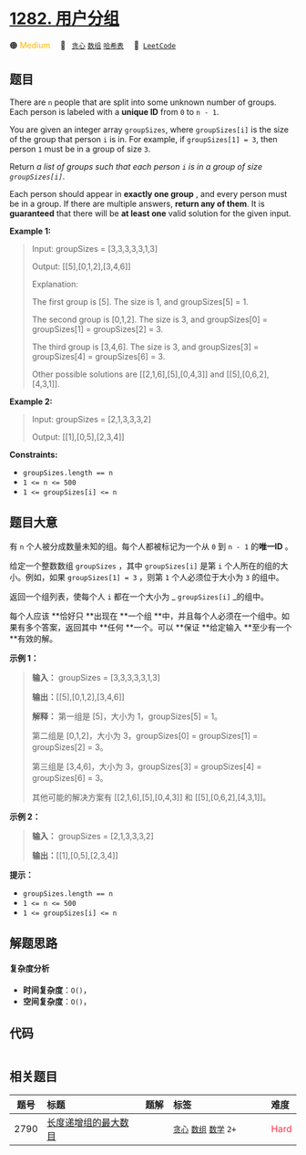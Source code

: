 # [1282. 用户分组](https://leetcode.com/problems/group-the-people-given-the-group-size-they-belong-to)

🟠 <font color=#ffb800>Medium</font>&emsp; 🔖&ensp; [`贪心`](/leetcode/outline/tag/greedy.md) [`数组`](/leetcode/outline/tag/array.md) [`哈希表`](/leetcode/outline/tag/hash-table.md)&emsp; 🔗&ensp;[`LeetCode`](https://leetcode.com/problems/group-the-people-given-the-group-size-they-belong-to)

## 题目

There are `n` people that are split into some unknown number of groups. Each
person is labeled with a **unique ID**  from `0` to `n - 1`.

You are given an integer array `groupSizes`, where `groupSizes[i]` is the size
of the group that person `i` is in. For example, if `groupSizes[1] = 3`, then
person `1` must be in a group of size `3`.

Return _a list of groups  such that each person `i` is in a group of size
`groupSizes[i]`_.

Each person should appear in **exactly one group** , and every person must be
in a group. If there are multiple answers, **return any of them**. It is
**guaranteed** that there will be **at least one** valid solution for the
given input.



**Example 1:**

> Input: groupSizes = [3,3,3,3,3,1,3]
> 
> Output: [[5],[0,1,2],[3,4,6]]
> 
> Explanation: 
> 
> The first group is [5]. The size is 1, and groupSizes[5] = 1.
> 
> The second group is [0,1,2]. The size is 3, and groupSizes[0] = groupSizes[1] = groupSizes[2] = 3.
> 
> The third group is [3,4,6]. The size is 3, and groupSizes[3] = groupSizes[4] = groupSizes[6] = 3.
> 
> Other possible solutions are [[2,1,6],[5],[0,4,3]] and [[5],[0,6,2],[4,3,1]].

**Example 2:**

> Input: groupSizes = [2,1,3,3,3,2]
> 
> Output: [[1],[0,5],[2,3,4]]

**Constraints:**

  * `groupSizes.length == n`
  * `1 <= n <= 500`
  * `1 <= groupSizes[i] <= n`


## 题目大意

有 `n` 个人被分成数量未知的组。每个人都被标记为一个从 `0` 到 `n - 1` 的**唯一ID**  。

给定一个整数数组 `groupSizes` ，其中 `groupSizes[i]` 是第 `i` 个人所在的组的大小。例如，如果
`groupSizes[1] = 3` ，则第 `1` 个人必须位于大小为 `3` 的组中。

返回一个组列表，使每个人 `i` 都在一个大小为 _ `groupSizes[i]` _的组中。

每个人应该 **恰好只  **出现在 **一个组  **中，并且每个人必须在一个组中。如果有多个答案，返回其中 **任何  **一个。可以 **保证
**给定输入 **至少有一个  **有效的解。



**示例 1：**

> 
> 
> 
> 
> 
> **输入：** groupSizes = [3,3,3,3,3,1,3]
> 
> **输出：**[[5],[0,1,2],[3,4,6]]
> 
> **解释：** 第一组是 [5]，大小为 1，groupSizes[5] = 1。
> 
> 第二组是 [0,1,2]，大小为 3，groupSizes[0] = groupSizes[1] = groupSizes[2] = 3。
> 
> 第三组是 [3,4,6]，大小为 3，groupSizes[3] = groupSizes[4] = groupSizes[6] = 3。 
> 
> 其他可能的解决方案有 [[2,1,6],[5],[0,4,3]] 和 [[5],[0,6,2],[4,3,1]]。
> 
> 

**示例 2：**

> 
> 
> 
> 
> 
> **输入：** groupSizes = [2,1,3,3,3,2]
> 
> **输出：**[[1],[0,5],[2,3,4]]
> 
> 



**提示：**

  * `groupSizes.length == n`
  * `1 <= n <= 500`
  * `1 <= groupSizes[i] <= n`


## 解题思路

#### 复杂度分析

- **时间复杂度**：`O()`，
- **空间复杂度**：`O()`，

## 代码

```javascript

```

## 相关题目

<!-- prettier-ignore -->
| 题号 | 标题 | 题解 | 标签 | 难度 |
| :------: | :------ | :------: | :------ | :------ |
| 2790 | [长度递增组的最大数目](https://leetcode.com/problems/maximum-number-of-groups-with-increasing-length) |  |  [`贪心`](/leetcode/outline/tag/greedy.md) [`数组`](/leetcode/outline/tag/array.md) [`数学`](/leetcode/outline/tag/math.md) `2+` | <font color=#ff334b>Hard</font> |

<style>
.blue {
    background-color: #096dd9;
    padding: 0.25rem 0.5rem;
    margin: 0;
    font-size: 0.85em;
    border-radius: 3px;
    color: white;
    font-weight: 500;
}
table th:first-of-type { width: 10%; }
table th:nth-of-type(2) { width: 35%; }
table th:nth-of-type(3) { width: 10%; }
table th:nth-of-type(4) { width: 35%; }
table th:nth-of-type(5) { width: 10%; }
</style>
